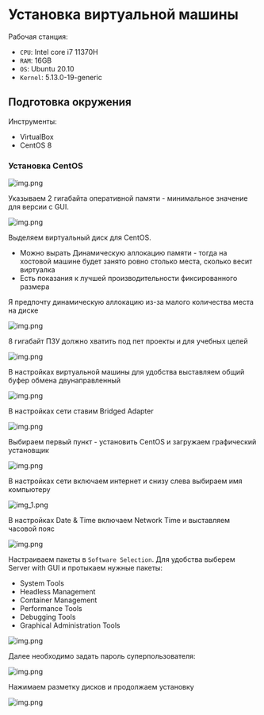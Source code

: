 # Установка виртуальной машины

Рабочая станция:
- `CPU`: Intel core i7 11370H
- `RAM`: 16GB 
- `OS`: Ubuntu 20.10
- `Kernel`: 5.13.0-19-generic

## Подготовка окружения

Инструменты:
- VirtualBox
- CentOS 8

### Установка CentOS

![img.png](img/install_0.png)

Указываем 2 гигабайта оперативной памяти - минимальное значение для версии с GUI.

![img.png](img/install_1.png)

Выделяем виртуальный диск для CentOS.
- Можно вырать Динамическую аллокацию памяти - тогда на хостовой машине будет занято ровно столько места, сколько весит виртуалка
- Есть показания к лучшей производительности фиксированного размера

Я предпочту динамическую аллокацию из-за малого количества места на диске

![img.png](img/install_2.png)

8 гигабайт ПЗУ должно хватить под пет проекты и для учебных целей

![img.png](img/install_3.png)

В настройках виртуальной машины для удобства выставляем общий буфер обмена двунаправленный 

![img.png](img/install_4_clipboard.png)

В настройках сети ставим Bridged Adapter

![img.png](img/Install_5_network.png)

Выбираем первый пункт - установить CentOS и загружаем графический установщик

![img.png](img/install_6_GUI.png)

В настройках сети включаем интернет и снизу слева выбираем имя компьютеру

![img_1.png](img/install_7_network.png)

В настройках Date & Time включаем Network Time и выставляем часовой пояс

![img.png](img/install_8_date_n_time.png)

Настраиваем пакеты в `Software Selection`. Для удобства выберем Server with GUI и протыкаем нужные пакеты:
- System Tools
- Headless Management
- Container Management 
- Performance Tools
- Debugging Tools
- Graphical Administration Tools

![img.png](img/install_9_software.png)

Далее необходимо задать пароль суперпользователя:

![img.png](img/install_10_root.png)

Нажимаем разметку дисков и продолжаем установку

![img.png](img/install_11_disk.png)